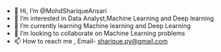 - 👋 Hi, I’m @MohdShariqueAnsari
- 👀 I’m interested in Data Analyst,Machine Learning and Deep learning
- 🌱 I’m currently learning Machine learning and Deep Learning
- 💞️ I’m looking to collaborate on Machine Learning problems
- 📫 How to reach me , Email- sharique.py@gmail.com
